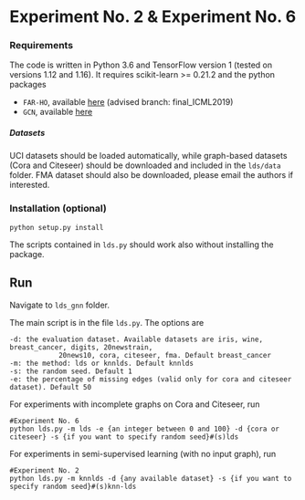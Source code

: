 # Experiment No. 2 & Experiment No. 6

### Requirements

The code is written in Python 3.6 and TensorFlow version 1 (tested on versions 1.12 and 1.16). 
It requires scikit-learn >= 0.21.2 and the python 
packages 
- `FAR-HO`, available [here](https://github.com/lucfra/FAR-HO) (advised branch: final_ICML2019)
- `GCN`, available [here](https://github.com/tkipf/gcn) 


##### Datasets

UCI datasets should be loaded automatically, while graph-based datasets (Cora and Citeseer) should be downloaded and
included in the `lds/data` folder.
FMA dataset should also be downloaded, please email the authors if interested.

### Installation (optional)

```
python setup.py install
```

The scripts contained in `lds.py` should work also without installing the package. 

## Run

Navigate to `lds_gnn` folder.

The main script is in the file `lds.py`. The options are
```
-d: the evaluation dataset. Available datasets are iris, wine, breast_cancer, digits, 20newstrain, 
            20news10, cora, citeseer, fma. Default breast_cancer
-m: the method: lds or knnlds. Default knnlds
-s: the random seed. Default 1
-e: the percentage of missing edges (valid only for cora and citeseer dataset). Default 50
```

For experiments with incomplete graphs on Cora and Citeseer, run 
```
#Experiment No. 6
python lds.py -m lds -e {an integer between 0 and 100} -d {cora or citeseer} -s {if you want to specify random seed}#(s)lds
```

For experiments in semi-supervised learning (with no input graph), run
```
#Experiment No. 2
python lds.py -m knnlds -d {any available dataset} -s {if you want to specify random seed}#(s)knn-lds
```

